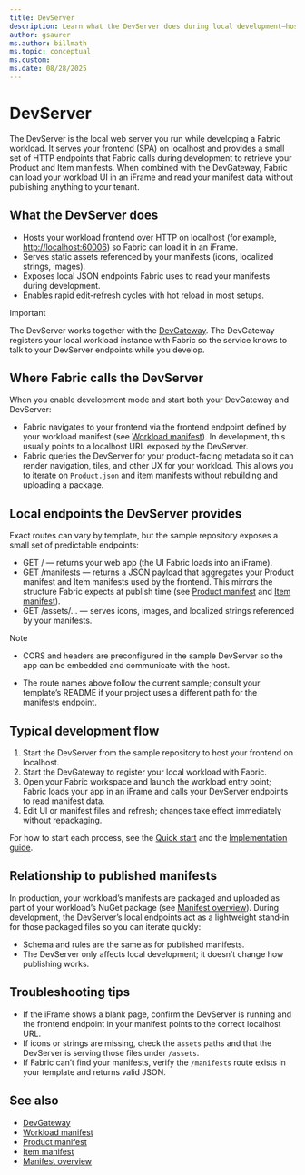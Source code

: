 ```yaml
---
title: DevServer
description: Learn what the DevServer does during local development—hosting your frontend (loaded in an iFrame) and exposing local endpoints Fabric uses to read your manifests.
author: gsaurer
ms.author: billmath
ms.topic: conceptual
ms.custom:
ms.date: 08/28/2025
---
```


# DevServer

The DevServer is the local web server you run while developing a Fabric workload. It serves your frontend (SPA) on localhost and provides a small set of HTTP endpoints that Fabric calls during development to retrieve your Product and Item manifests. When combined with the DevGateway, Fabric can load your workload UI in an iFrame and read your manifest data without publishing anything to your tenant.

## What the DevServer does

- Hosts your workload frontend over HTTP on localhost (for example, [http://localhost:60006](http://localhost:60006)) so Fabric can load it in an iFrame.
- Serves static assets referenced by your manifests (icons, localized strings, images).
- Exposes local JSON endpoints Fabric uses to read your manifests during development.
- Enables rapid edit-refresh cycles with hot reload in most setups.

> [!IMPORTANT]
> The DevServer works together with the [DevGateway](./devgateway.md). The DevGateway registers your local workload instance with Fabric so the service knows to talk to your DevServer endpoints while you develop.

## Where Fabric calls the DevServer

When you enable development mode and start both your DevGateway and DevServer:

- Fabric navigates to your frontend via the frontend endpoint defined by your workload manifest (see [Workload manifest](./manifest-workload.md)). In development, this usually points to a localhost URL exposed by the DevServer.
- Fabric queries the DevServer for your product-facing metadata so it can render navigation, tiles, and other UX for your workload. This allows you to iterate on `Product.json` and item manifests without rebuilding and uploading a package.

## Local endpoints the DevServer provides

Exact routes can vary by template, but the sample repository exposes a small set of predictable endpoints:

- GET / — returns your web app (the UI Fabric loads into an iFrame).
- GET /manifests — returns a JSON payload that aggregates your Product manifest and Item manifests used by the frontend. This mirrors the structure Fabric expects at publish time (see [Product manifest](./manifest-product.md) and [Item manifest](./manifest-item.md)).
- GET /assets/... — serves icons, images, and localized strings referenced by your manifests.

>[!NOTE]
>- CORS and headers are preconfigured in the sample DevServer so the app can be embedded and communicate with the host.
>
>- The route names above follow the current sample; consult your template’s README if your project uses a different path for the manifests endpoint.

## Typical development flow

1. Start the DevServer from the sample repository to host your frontend on localhost.
2. Start the DevGateway to register your local workload with Fabric.
3. Open your Fabric workspace and launch the workload entry point; Fabric loads your app in an iFrame and calls your DevServer endpoints to read manifest data.
4. Edit UI or manifest files and refresh; changes take effect immediately without repackaging.

For how to start each process, see the [Quick start](./quickstart.md) and the [Implementation guide](./implementation-guide.md).

## Relationship to published manifests

In production, your workload’s manifests are packaged and uploaded as part of your workload’s NuGet package (see [Manifest overview](./manifest-overview.md)). During development, the DevServer’s local endpoints act as a lightweight stand‑in for those packaged files so you can iterate quickly:

- Schema and rules are the same as for published manifests.
- The DevServer only affects local development; it doesn’t change how publishing works.

## Troubleshooting tips

- If the iFrame shows a blank page, confirm the DevServer is running and the frontend endpoint in your manifest points to the correct localhost URL.
- If icons or strings are missing, check the `assets` paths and that the DevServer is serving those files under `/assets`.
- If Fabric can’t find your manifests, verify the `/manifests` route exists in your template and returns valid JSON.

## See also

- [DevGateway](./devgateway.md)
- [Workload manifest](./manifest-workload.md)
- [Product manifest](./manifest-product.md)
- [Item manifest](./manifest-item.md)
- [Manifest overview](./manifest-overview.md)
